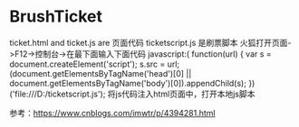 # BrushTicket
ticket.html and ticket.js are 页面代码
ticketscript.js 是刷票脚本
火狐打开页面->F12->控制台->在最下面输入下面代码
javascript:(
function(url) {
  var s = document.createElement('script'); 
  s.src = url; 
  (document.getElementsByTagName('head')[0] || document.getElementsByTagName('body')[0]).appendChild(s); 
})('file:///D:/ticketscript.js');
将js代码注入html页面中，打开本地js脚本

参考：https://www.cnblogs.com/imwtr/p/4394281.html
